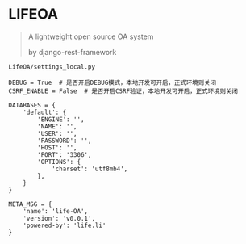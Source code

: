 # LIFEOA

> A lightweight open source OA system
>
> by django-rest-framework 




`LifeOA/settings_local.py`
``` 
DEBUG = True  # 是否开启DEBUG模式，本地开发可开启，正式环境则关闭
CSRF_ENABLE = False  # 是否开启CSRF验证，本地开发可开启，正式环境则关闭

DATABASES = {
    'default': {
        'ENGINE': '',
        'NAME': '',
        'USER': '',
        'PASSWORD': '',
        'HOST': '',
        'PORT': '3306',
        'OPTIONS': {
            'charset': 'utf8mb4',
        },
    }
}

META_MSG = {
    'name': 'life-OA',
    'version': 'v0.0.1',
    'powered-by': 'life.li'
}
```